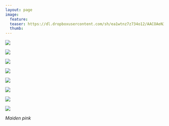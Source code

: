 ```yaml
---
layout: page
image:
  feature:
  teaser: https://dl.dropboxusercontent.com/sh/ea1wtnz7z734o12/AACOAeN3a-4D5F0bC4HUxTsIa/luontokuvat/kes%C3%A4/6/DS26416-245px.jpg
  thumb:
---
```


[![](https://dl.dropboxusercontent.com/sh/ea1wtnz7z734o12/AAApDg9jrEIKTVtx6_KTW3uOa/luontokuvat/kes%C3%A4/6/DS26369-800px.jpg)](https://dl.dropboxusercontent.com/sh/ea1wtnz7z734o12/AACQl1PM0PT1BprLeaEWx4T6a/luontokuvat/kes%C3%A4/6/DS26369.jpg)

[![](https://dl.dropboxusercontent.com/sh/ea1wtnz7z734o12/AABc26gB8Oe4VWD6LVDUIdDea/luontokuvat/kes%C3%A4/6/DS26378-800px.jpg)](https://dl.dropboxusercontent.com/sh/ea1wtnz7z734o12/AABzndyA_V1bIYXeSb6DL-4Aa/luontokuvat/kes%C3%A4/6/DS26378.jpg)

[![](https://dl.dropboxusercontent.com/sh/ea1wtnz7z734o12/AADC53ftKLzaGY5FE__pWLc7a/luontokuvat/kes%C3%A4/6/DS26412-800px.jpg)](https://dl.dropboxusercontent.com/sh/ea1wtnz7z734o12/AAAO16ZwiJlaHum2pmluhklOa/luontokuvat/kes%C3%A4/6/DS26412.jpg)

[![](https://dl.dropboxusercontent.com/sh/ea1wtnz7z734o12/AADwlccC37YkSXSZ_oXVahcra/luontokuvat/kes%C3%A4/6/DS26416-800px.jpg)](https://dl.dropboxusercontent.com/sh/ea1wtnz7z734o12/AADXzOGjs6koLczcDp_ui7qza/luontokuvat/kes%C3%A4/6/DS26416.jpg)

[![](https://dl.dropboxusercontent.com/sh/ea1wtnz7z734o12/AADjEDBFvmUPW3LVz2Y5Nd_ka/luontokuvat/kes%C3%A4/6/DS26400-800px.jpg)](https://dl.dropboxusercontent.com/sh/ea1wtnz7z734o12/AACYGK0Gy-AL_CcTSzR9Cvj9a/luontokuvat/kes%C3%A4/6/DS26400.jpg)

[![](https://dl.dropboxusercontent.com/sh/ea1wtnz7z734o12/AAA7y7WpuNIq5EDCIzs08MuUa/luontokuvat/kes%C3%A4/6/DS26406-800px.jpg)](https://dl.dropboxusercontent.com/sh/ea1wtnz7z734o12/AAAgs4dGLNlSXjGXe4CHsEqma/luontokuvat/kes%C3%A4/6/DS26406.jpg)

[![](https://dl.dropboxusercontent.com/sh/ea1wtnz7z734o12/AAALa-pO4ZBYU8DfjzNlrYVNa/luontokuvat/kes%C3%A4/6/DS26582-800px.jpg)](https://dl.dropboxusercontent.com/sh/ea1wtnz7z734o12/AAAobAxSL5sm45LShzxpFrz3a/luontokuvat/kes%C3%A4/6/DS26582.jpg)

[![](https://dl.dropboxusercontent.com/sh/ea1wtnz7z734o12/AABwc4843edSx_aSglSNzLf0a/luontokuvat/kes%C3%A4/6/DS26364-800px.jpg)](https://dl.dropboxusercontent.com/sh/ea1wtnz7z734o12/AADMitz933Wkoa0d2JRZVgZaa/luontokuvat/kes%C3%A4/6/DS26364.jpg)

*Maiden pink*
